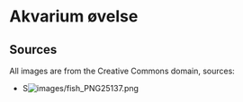 # Akvarium øvelse

## Sources

All images are from the Creative Commons domain, sources:

* S![images/fish_PNG25137.png](https://pngimg.com/uploads/fish/fish_PNG25137.png)